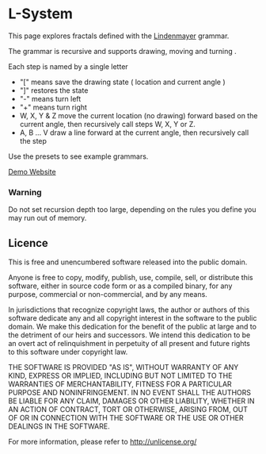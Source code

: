 
# L-System

This page explores fractals defined with the [Lindenmayer](https://en.wikipedia.org/wiki/L-system) grammar.

The grammar is recursive and supports drawing, moving and turning .

Each step is named by a single letter
- "[" means save the drawing state ( location and current angle )
- "]" restores the state
- "-" means turn left
- "+" means turn right
- W, X, Y & Z move the current location (no drawing) forward based on the current angle, then recursively call steps W, X, Y or Z. 
- A, B ... V draw a line forward at the current angle, then recursively call the step


Use the presets to see example grammars.

[Demo Website](http://rcorbish.ydns.eu/l-system/index.html)

### Warning 

Do not set recursion depth too large, depending on the rules you define you may run out of memory.

## Licence 

This is free and unencumbered software released into the public domain.

Anyone is free to copy, modify, publish, use, compile, sell, or
distribute this software, either in source code form or as a compiled
binary, for any purpose, commercial or non-commercial, and by any
means.

In jurisdictions that recognize copyright laws, the author or authors
of this software dedicate any and all copyright interest in the
software to the public domain. We make this dedication for the benefit
of the public at large and to the detriment of our heirs and
successors. We intend this dedication to be an overt act of
relinquishment in perpetuity of all present and future rights to this
software under copyright law.

THE SOFTWARE IS PROVIDED "AS IS", WITHOUT WARRANTY OF ANY KIND,
EXPRESS OR IMPLIED, INCLUDING BUT NOT LIMITED TO THE WARRANTIES OF
MERCHANTABILITY, FITNESS FOR A PARTICULAR PURPOSE AND NONINFRINGEMENT.
IN NO EVENT SHALL THE AUTHORS BE LIABLE FOR ANY CLAIM, DAMAGES OR
OTHER LIABILITY, WHETHER IN AN ACTION OF CONTRACT, TORT OR OTHERWISE,
ARISING FROM, OUT OF OR IN CONNECTION WITH THE SOFTWARE OR THE USE OR
OTHER DEALINGS IN THE SOFTWARE.

For more information, please refer to <http://unlicense.org/>
